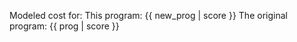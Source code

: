 Modeled cost for:
  This program: {{ new_prog | score }}
  The original program: {{ prog | score }}
